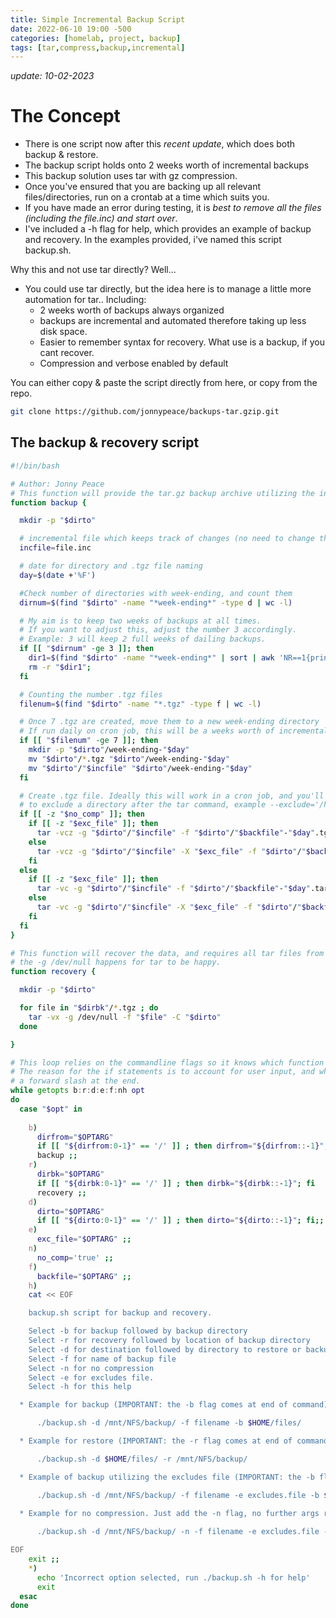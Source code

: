 ```yaml
---
title: Simple Incremental Backup Script
date: 2022-06-10 19:00 -500
categories: [homelab, project, backup]
tags: [tar,compress,backup,incremental]
---
```


_update: 10-02-2023_

# The Concept
* There is one script now after this _recent update_, which does both backup & restore.
* The backup script holds onto 2 weeks worth of incremental backups
* This backup solution uses tar with gz compression.
* Once you've ensured that you are backing up all relevant files/directories, run on a crontab at a time which suits you.
* If you have made an error during testing, it is _best to remove all the files (including the file.inc) and start over_.
* I've included a -h flag for help, which provides an example of backup and recovery. In the examples provided, i've named this script backup.sh.

Why this and not use tar directly?
Well...

* You could use tar directly, but the idea here is to manage a little more automation for tar.. Including:
  - 2 weeks worth of backups always organized
  - backups are incremental and automated therefore taking up less disk space.
  - Easier to remember syntax for recovery. What use is a backup, if you cant recover.
  - Compression and verbose enabled by default

You can either copy & paste the script directly from here, or copy from the repo.

```bash
git clone https://github.com/jonnypeace/backups-tar.gzip.git
```

## The backup & recovery script

```bash
#!/bin/bash

# Author: Jonny Peace
# This function will provide the tar.gz backup archive utilizing the incremental file for monitoring.
function backup {

  mkdir -p "$dirto"

  # incremental file which keeps track of changes (no need to change this)
  incfile=file.inc

  # date for directory and .tgz file naming
  day=$(date +'%F')

  #Check number of directories with week-ending, and count them
  dirnum=$(find "$dirto" -name "*week-ending*" -type d | wc -l)

  # My aim is to keep two weeks of backups at all times.
  # If you want to adjust this, adjust the number 3 accordingly.
  # Example: 3 will keep 2 full weeks of dailing backups.
  if [[ "$dirnum" -ge 3 ]]; then
    dir1=$(find "$dirto" -name "*week-ending*" | sort | awk 'NR==1{print}')
    rm -r "$dir1";
  fi

  # Counting the number .tgz files
  filenum=$(find "$dirto" -name "*.tgz" -type f | wc -l)

  # Once 7 .tgz are created, move them to a new week-ending directory
  # If run daily on cron job, this will be a weeks worth of incremental backups
  if [[ "$filenum" -ge 7 ]]; then
    mkdir -p "$dirto"/week-ending-"$day"
    mv "$dirto"/*.tgz "$dirto"/week-ending-"$day"
    mv "$dirto"/"$incfile" "$dirto"/week-ending-"$day"
  fi

  # Create .tgz file. Ideally this will work in a cron job, and you'll get daily backups
  # to exclude a directory after the tar command, example --exclude='/home/user/folder'
  if [[ -z "$no_comp" ]]; then
    if [[ -z "$exc_file" ]]; then
      tar -vcz -g "$dirto"/"$incfile" -f "$dirto"/"$backfile"-"$day".tgz "$dirfrom"
    else
      tar -vcz -g "$dirto"/"$incfile" -X "$exc_file" -f "$dirto"/"$backfile"-"$day".tgz "$dirfrom"
    fi
  else
    if [[ -z "$exc_file" ]]; then
      tar -vc -g "$dirto"/"$incfile" -f "$dirto"/"$backfile"-"$day".tar "$dirfrom"
    else
      tar -vc -g "$dirto"/"$incfile" -X "$exc_file" -f "$dirto"/"$backfile"-"$day".tar "$dirfrom"
    fi
  fi
}

# This function will recover the data, and requires all tar files from the backup directory and the incremental file.
# the -g /dev/null happens for tar to be happy.
function recovery {

  mkdir -p "$dirto"

  for file in "$dirbk"/*.tgz ; do
    tar -vx -g /dev/null -f "$file" -C "$dirto"
  done

}

# This loop relies on the commandline flags so it knows which function to choose.
# The reason for the if statements is to account for user input, and whether they include 
# a forward slash at the end.
while getopts b:r:d:e:f:nh opt
do
  case "$opt" in
    
    b) 
      dirfrom="$OPTARG"
      if [[ "${dirfrom:0-1}" == '/' ]] ; then dirfrom="${dirfrom::-1}"; fi
      backup ;;
    r)
      dirbk="$OPTARG"
      if [[ "${dirbk:0-1}" == '/' ]] ; then dirbk="${dirbk::-1}"; fi
      recovery ;;
    d)
      dirto="$OPTARG"
      if [[ "${dirto:0-1}" == '/' ]] ; then dirto="${dirto::-1}"; fi;;
    e)
      exc_file="$OPTARG" ;;
    n)
      no_comp='true' ;;
    f)
      backfile="$OPTARG" ;;
    h)
    cat << EOF

    backup.sh script for backup and recovery.

    Select -b for backup followed by backup directory
    Select -r for recovery followed by location of backup directory
    Select -d for destination followed by directory to restore or backup to
    Select -f for name of backup file
    Select -n for no compression
    Select -e for excludes file.
    Select -h for this help

  * Example for backup (IMPORTANT: the -b flag comes at end of command):

      ./backup.sh -d /mnt/NFS/backup/ -f filename -b $HOME/files/

  * Example for restore (IMPORTANT: the -r flag comes at end of command):

      ./backup.sh -d $HOME/files/ -r /mnt/NFS/backup/

  * Example of backup utilizing the excludes file (IMPORTANT: the -b flag comes at end of command):

      ./backup.sh -d /mnt/NFS/backup/ -f filename -e excludes.file -b $HOME/files/
  
  * Example for no compression. Just add the -n flag, no further args required:

      ./backup.sh -d /mnt/NFS/backup/ -n -f filename -e excludes.file -b $HOME/files/

EOF
    exit ;;
    *)
      echo 'Incorrect option selected, run ./backup.sh -h for help' 
      exit
  esac
done
```

